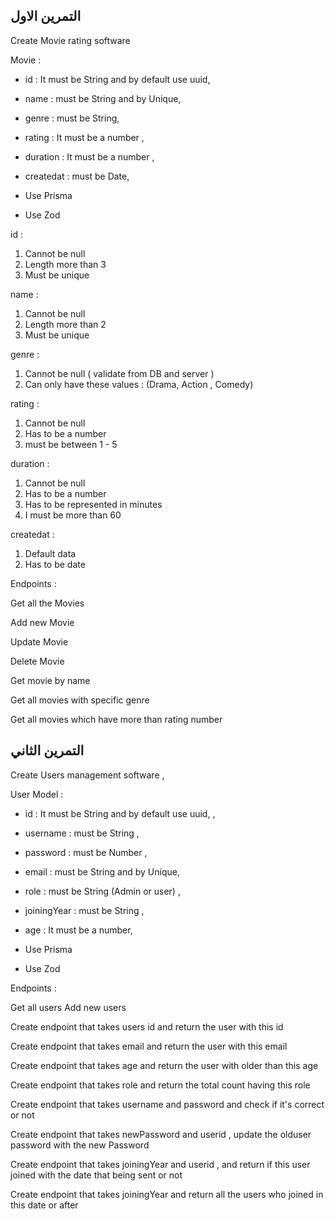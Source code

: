 
## التمرين الاول 
Create Movie rating software  

Movie  :

- id : It must be String and by default use uuid,
- name : must be String and by Unique,
- genre : must be String,
- rating : It must be a number ,
- duration : It must be a number  ,
- createdat : must be Date,


- Use Prisma

- Use Zod

id : 
1. Cannot be null 
2. Length more than 3
3. Must be unique 

name  :

1. Cannot be null
2. Length more than 2
3. Must be unique

genre :
1. Cannot be null ( validate from DB and server )
2. Can only have these values : (Drama, Action , Comedy)

rating :

1. Cannot be null
2. Has to be a number
3. must be between 1 - 5

duration :
1. Cannot be null
2. Has to be a number
3. Has to be represented in minutes
4. I must be more than 60

createdat :
1. Default data
2. Has to be date



Endpoints :

Get all the Movies

Add new Movie

Update Movie

Delete Movie

Get movie by name

Get all movies with specific genre

Get all movies which have more than rating number


## التمرين الثاني

Create Users management software ,

User Model :
- id : It must be String and by default use uuid, , 
- username : must be String ,
- password : must be Number , 
- email : must be String and by Unique,  
- role : must be String (Admin or user) ,
- joiningYear : must be String , 
- age : It must be a number,



 - Use Prisma
 - Use Zod

Endpoints :

Get all users Add new users

Create endpoint that takes users id and return the user with this id

Create endpoint that takes email and return the user with this email

Create endpoint that takes age and return the user with older than this age

Create endpoint that takes role and return the total count having this role

Create endpoint that takes username and password and check if it's correct or not

Create endpoint that takes newPassword and userid , update the olduser password with the new Password

Create endpoint that takes joiningYear and userid , and return if this user joined with the date that being sent or not

Create endpoint that takes joiningYear and return all the users who joined in this date or after
